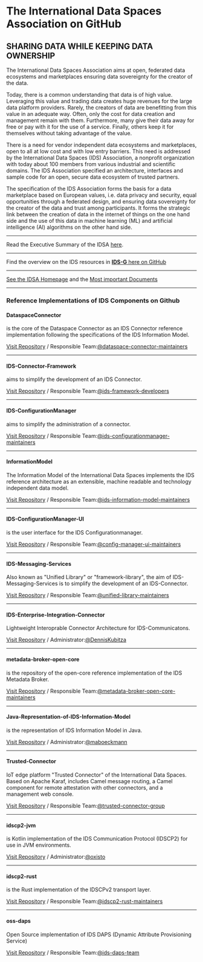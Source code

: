 # The International Data Spaces Association on GitHub

## SHARING DATA WHILE KEEPING DATA OWNERSHIP

The International Data Spaces Association aims at open, federated data ecosystems and marketplaces ensuring data sovereignty for the creator of the data.

Today, there is a common understanding that data is of high value. Leveraging this value and trading data creates huge revenues for the large data platform providers. Rarely, the creators of data are benefitting from this value in an adequate way. Often, only the cost for data creation and management remain with them. Furthermore, many give their data away for free or pay with it for the use of a service. Finally, others keep it for themselves without taking advantage of the value.

There is a need for vendor independent data ecosystems and marketplaces, open to all at low cost and with low entry barriers. This need is addressed by the International Data Spaces (IDS) Association, a nonprofit organization with today about 100 members from various industrial and scientific domains. The IDS Association specified an architecture, interfaces and sample code for an open, secure data ecosystem of trusted partners.

The specification of the IDS Association forms the basis for a data marketplace based on European values, i.e. data privacy and security, equal opportunities through a federated design, and ensuring data sovereignty for the creator of the data and trust among participants. It forms the strategic link between the creation of data in the internet of things on the one hand side and the use of this data in machine learning (ML) and artificial intelligence (AI) algorithms on the other hand side.

---

Read the Executive Summary of the IDSA [here](https://www.internationaldataspaces.org/publications/sharing-data-while-keeping-data-ownership-the-potential-of-ids-for-the-data-economy/).

---

Find the overview on the IDS resources in [**IDS-G** here on GitHub](https://github.com/International-Data-Spaces-Association/IDS-G)

---
[See the IDSA Homepage](https://www.internationaldataspaces.org) and the [Most important Documents](https://www.internationaldataspaces.org/info-package/)

---

### Reference Implementations of IDS Components on Github
#### DataspaceConnector 
is the core of the Dataspace Connector as an IDS Connector reference implementation following the specifications of the IDS Information Model.
   
   [Visit Repository](https://github.com/International-Data-Spaces-Association/DataspaceConnector)
/ Responsible Team:[@dataspace-connector-maintainers](https://github.com/orgs/International-Data-Spaces-Association/teams/dataspace-connector-maintainers)
   
---
   
#### IDS-Connector-Framework   
aims to simplify the development of an IDS Connector.

   [Visit Repository](https://github.com/International-Data-Spaces-Association/IDS-Connector-Framework)
/ Responsible Team:[@ids-framework-developers](https://github.com/orgs/International-Data-Spaces-Association/teams/ids-framework-maintainer)
   
---

#### IDS-ConfigurationManager  
aims to simplify the administration of a connector.

   [Visit Repository](https://github.com/International-Data-Spaces-Association/IDS-ConfigurationManager)
/ Responsible Team:[@ids-configurationmanager-maintainers](https://github.com/orgs/International-Data-Spaces-Association/teams/ids-configurationmanager-maintainers)

---

#### InformationModel  
The Information Model of the International Data Spaces implements the IDS reference architecture as an extensible, machine readable and technology independent data model.

   [Visit Repository](https://github.com/International-Data-Spaces-Association/InformationModel)
/ Responsible Team:[@ids-information-model-maintainers](https://github.com/orgs/International-Data-Spaces-Association/teams/ids-information-model-maintainers)
   
---

#### IDS-ConfigurationManager-UI  
is the user interface for the IDS Configurationmanager.

   [Visit Repository](https://github.com/International-Data-Spaces-Association/IDS-ConfigurationManager-UI)
/ Responsible Team:[@config-manager-ui-maintainers](https://github.com/orgs/International-Data-Spaces-Association/teams/config-manager-ui-maintainers)
   
---

#### IDS-Messaging-Services  
 Also known as "Unified Library" or "framework-library", the aim of IDS-Messaging-Services is to simplify the development of an IDS-Connector.

   [Visit Repository](https://github.com/International-Data-Spaces-Association/IDS-Messaging-Services)
/ Responsible Team:[@unified-library-maintainers](https://github.com/orgs/International-Data-Spaces-Association/teams/unified-library-maintainers)
   
---

#### IDS-Enterprise-Integration-Connector  
Lightweight Interoprable Connector Architecture for IDS-Communicatons.

   [Visit Repository](https://github.com/International-Data-Spaces-Association/IDS-Enterprise-Integration-Connector)
/ Administrator:[@DennisKubitza](https://github.com/DennisKubitza)
   
---

#### metadata-broker-open-core  
is the repository of the open-core reference implementation of the IDS Metadata Broker. 

   [Visit Repository](https://github.com/International-Data-Spaces-Association/metadata-broker-open-core)
/ Responsible Team:[@metadata-broker-open-core-maintainers](https://github.com/orgs/International-Data-Spaces-Association/teams/metadata-broker-open-core-maintainers)
   
---

#### Java-Representation-of-IDS-Information-Model  
is the representation of IDS Information Model in Java.

   [Visit Repository](https://github.com/International-Data-Spaces-Association/Java-Representation-of-IDS-Information-Model)
/ Administrator:[@maboeckmann](https://github.com/maboeckmann)
   
---

#### Trusted-Connector
IoT edge platform "Trusted Connector" of the International Data Spaces. Based on Apache Karaf, includes Camel message routing, a Camel component for remote attestation with other connectors, and a management web console.

   [Visit Repository](https://github.com/International-Data-Spaces-Association/trusted-connector)
/ Responsible Team:[@trusted-connector-group](https://github.com/orgs/International-Data-Spaces-Association/teams/trusted-connector-group)
   
---

#### idscp2-jvm
is Kotlin implementation of the IDS Communication Protocol (IDSCP2) for use in JVM environments.

   [Visit Repository](https://github.com/International-Data-Spaces-Association/idscp2-jvm)
/ Administrator:[@oxisto](https://github.com/oxisto)
   
---

#### idscp2-rust
is the Rust implementation of the IDSCPv2 transport layer.

   [Visit Repository](https://github.com/International-Data-Spaces-Association/idscp2-rust)
/ Responsible Team:[@idscp2-rust-maintainers](https://github.com/orgs/International-Data-Spaces-Association/teams/idscp2-rust-maintainers)
   
---

#### oss-daps
Open Source implementation of IDS DAPS (Dynamic Attribute Provisioning Service)

   [Visit Repository](https://github.com/International-Data-Spaces-Association/oss-daps)
/ Responsible Team:[@ids-daps-team](https://github.com/orgs/International-Data-Spaces-Association/teams/ids-daps-team)
   
